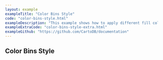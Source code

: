```yaml
---
layout: example
exampleTitle: "Color Bins Style"
code: "color-bins-style.html"
exampleDescription: "This example shows how to apply different fill colors to polygon features depending on attribute values."
exampleExtraCode: "color-bins-style-extra.html"
exampleGithub: "https://github.com/CartoDB/documentation"
---
```

## Color Bins Style
